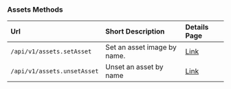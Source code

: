 ### Assets Methods

| Url                         | Short Description                                  | Details Page                               |
| :-------------------------- | :------------------------------------------------- | :----------------------------------------- |
| `/api/v1/assets.setAsset`   | Set an asset image by name.                        | [Link](setasset/)                          |
| `/api/v1/assets.unsetAsset` | Unset an asset by name                             | [Link](unsetasset/)                        |